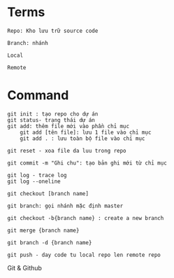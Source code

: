# Terms
    Repo: Kho lưu trữ source code

    Branch: nhánh 

    Local

    Remote


# Command
    git init : tạo repo cho dự án
    git status- trạng thái dự án
    git add: thêm file mới vào phần chỉ mục
        git add [tên file]: lưu 1 file vào chỉ mục
        git add . : lưu toàn bộ file vào chỉ mục

    git reset - xoa file da luu trong repo

    git commit -m "Ghi chu": tạo bản ghi mới từ chỉ mục
    
    git log - trace log
    git log --oneline

    git checkout [branch name]

    git branch: gọi nhánh mặc định master

    git checkout -b{branch name} : create a new branch

    git merge {branch name}

    git branch -d {branch name}

    git push - day code tu local repo len remote repo

    
Git & Github

